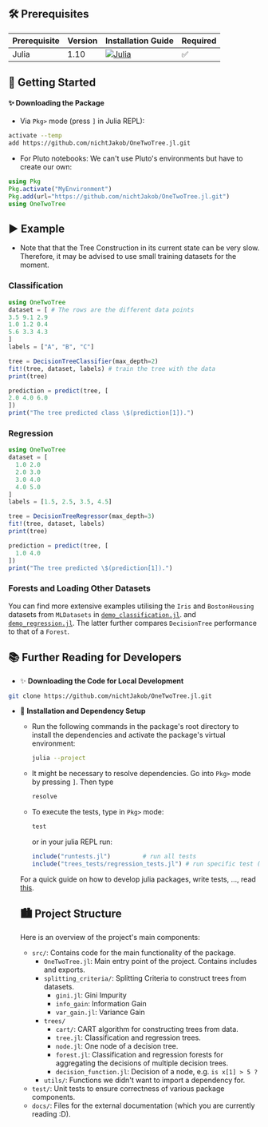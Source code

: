 ## 🛠️ Prerequisites

| Prerequisite | Version | Installation Guide | Required |
|--------------|---------|--------------------|----------|
| Julia       | 1.10    | [![Julia](https://img.shields.io/badge/Julia-v1.10-blue)](https://julialang.org/downloads/) | ✅ |

## 🚀 Getting Started

#### ✨ Downloading the Package
- Via `Pkg>` mode (press `]` in Julia REPL):

```bash
activate --temp
add https://github.com/nichtJakob/OneTwoTree.jl.git
```

- For Pluto notebooks: We can't use Pluto's environments but have to create our own:
```julia
using Pkg
Pkg.activate("MyEnvironment")
Pkg.add(url="https://github.com/nichtJakob/OneTwoTree.jl.git")
using OneTwoTree
```


## ▶️ **Example**

- Note that that the Tree Construction in its current state can be very slow. Therefore, it may be advised to use small training datasets for the moment.

### Classification
```julia
using OneTwoTree
dataset = [ # The rows are the different data points
3.5 9.1 2.9
1.0 1.2 0.4
5.6 3.3 4.3
]
labels = ["A", "B", "C"]

tree = DecisionTreeClassifier(max_depth=2)
fit!(tree, dataset, labels) # train the tree with the data
print(tree)

prediction = predict(tree, [
2.0 4.0 6.0
])
print("The tree predicted class \$(prediction[1]).")
```

### Regression
```julia
using OneTwoTree
dataset = [
  1.0 2.0
  2.0 3.0
  3.0 4.0
  4.0 5.0
]
labels = [1.5, 2.5, 3.5, 4.5]

tree = DecisionTreeRegressor(max_depth=3)
fit!(tree, dataset, labels)
print(tree)

prediction = predict(tree, [
  1.0 4.0
])
print("The tree predicted \$(prediction[1]).")
```

### Forests and Loading Other Datasets

You can find more extensive examples utilising the `Iris` and `BostonHousing` datasets from `MLDatasets` in [`demo_classification.jl`](https://github.com/nichtJakob/OneTwoTree.jl/blob/master/demo_classification.jl). and [`demo_regression.jl`](https://github.com/nichtJakob/OneTwoTree.jl/blob/master/demo_regression.jl). The latter further compares `DecisionTree` performance to that of a `Forest`.

## 📚 Further Reading for Developers


- ✨ **Downloading the Code for Local Development**

```bash
git clone https://github.com/nichtJakob/OneTwoTree.jl.git
```

- 🔧 **Installation and Dependency Setup**

    - Run the following commands in the package's root directory to install the dependencies and activate the package's virtual environment:

      ```bash
      julia --project
      ```
    - It might be necessary to resolve dependencies.
    Go into `Pkg>` mode by pressing `]`. Then type
      ```julia
      resolve
      ```
   - To execute the tests, type in `Pkg>` mode:
     ```julia
     test
     ```

     or in your julia REPL run:
     ```julia
     include("runtests.jl")         # run all tests
     include("trees_tests/regression_tests.jl") # run specific test (example)
     ```

    For a quick guide on how to develop julia packages, write tests, ...,  read [this](https://adrianhill.de/julia-ml-course/write/).


  ## 🏙️ Project Structure
  Here is an overview of the project's main components:

  - `src/`: Contains code for the main functionality of the package.
    - `OneTwoTree.jl`: Main entry point of the project. Contains includes and exports.
    - `splitting_criteria/`: Splitting Criteria to construct trees from datasets.
      - `gini.jl`: Gini Impurity
      - `info_gain`: Information Gain
      - `var_gain.jl`: Variance Gain
    - `trees/`
      - `cart/`: CART algorithm for constructing trees from data.
      - `tree.jl`: Classification and regression trees.
      - `node.jl`: One node of a decision tree.
      - `forest.jl`: Classification and regression forests for aggregating the decisions of multiple decision trees.
      - `decision_function.jl`: Decision of a node, e.g. `is x[1] > 5 ?`
    - `utils/`: Functions we didn't want to import a dependency for.
  - `test/`: Unit tests to ensure correctness of various package components.
  - `docs/`: Files for the external documentation (which you are currently reading :D).

